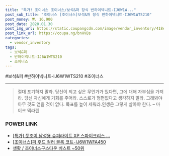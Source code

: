 ```yaml
--- 
title: "특가! 조이너스 조이너스/보석&퍼 장식 반하이넥니트-IJ6W1W..." 
post_sub_title: "조이너스 [조이너스]보석&퍼 장식 반하이넥니트-IJ6W1WTS210" 
post_money: ₩. 16,900 
post_date: 2020.01.30 
post_img_url: https://static.coupangcdn.com/image/vendor_inventory/418e/92d6ca071afcac1af964d579bc2a81721f217b0f2a13ede5b33f8f3c7461.jpg 
post_link_url: https://coupa.ng/bnHVBs 
categories: 
  - vendor_inventory 
tags: 
  - 보석&퍼 
  - 반하이넥니트-IJ6W1WTS210 
  - 조이너스 
--- 
```

  #보석&퍼 #반하이넥니트-IJ6W1WTS210 #조이너스 
<hr> 

> 절대 포기하지 말라. 당신이 되고 싶은 무언가가 있다면, 그에 대해 자부심을 가져라. 당신 자신에게 기회를 주어라. 스스로가 형편없다고 생각하지 말라. 그래봐야 아무 것도 얻을 것이 없다. 목표를 높이 세워라.인생은 그렇게 살아야 한다.  – 마이크 맥라렌 


### POWER LINK

* <a href="https://blog.naver.com/sakai111/221789267512" target="_blank">[특가] 풋조이 남성용 슈퍼라이트 XP 스파이크리스 ...</a>
* <a href="https://blog.naver.com/sakai111/221784661839" target="_blank">[조이너스]퍼 후드 컬러 블록 코트-IJ6W1WFA450</a>
* <a href="https://blog.naver.com/santokki14/221777100279" target="_blank">생활 / 조이너스구스다운 베스트 ~50위</a>
